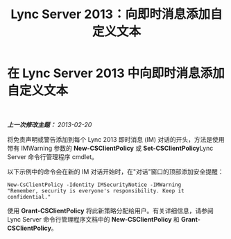 ﻿---
title: Lync Server 2013：向即时消息添加自定义文本
TOCTitle: 向即时消息添加自定义文本
ms:assetid: cabcc3ec-9d35-42ac-a403-e21b7d538c2c
ms:mtpsurl: https://technet.microsoft.com/zh-cn/library/Gg398847(v=OCS.15)
ms:contentKeyID: 52061121
ms.date: 05/19/2016
mtps_version: v=OCS.15
ms.translationtype: HT
---

# 在 Lync Server 2013 中向即时消息添加自定义文本

 

_**上一次修改主题：** 2013-02-20_

将免责声明或警告添加到每个 Lync 2013 即时消息 (IM) 对话的开头，方法是使用带有 IMWarning 参数的 **New-CSClientPolicy** 或 **Set-CSClientPolicy**Lync Server 命令行管理程序 cmdlet。

以下示例中的命令会在新的 IM 对话开始时，在"对话"窗口的顶部添加安全提醒：

    New-CsClientPolicy -Identity IMSecurityNotice -IMWarning 
    "Remember, security is everyone's responsibility. Keep it confidential."

使用 **Grant-CSClientPolicy** 将此新策略分配给用户。有关详细信息，请参阅 Lync Server 命令行管理程序文档中的 **New-CSClientPolicy** 和 **Grant-CSClientPolicy**。

